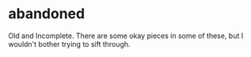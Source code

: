 # abandoned
Old and Incomplete.  There are some okay pieces in some of these, but I wouldn't bother trying to sift through.
